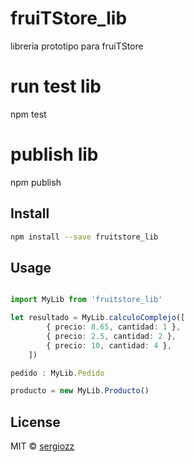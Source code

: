 # fruiTStore_lib
libreria prototipo para fruiTStore

# run test lib
npm test

# publish lib
npm publish

## Install

```bash
npm install --save fruitstore_lib
```

## Usage

```ts

import MyLib from 'fruitstore_lib'

let resultado = MyLib.calculoComplejo([
        { precio: 8.65, cantidad: 1 },
        { precio: 2.5, cantidad: 2 },
        { precio: 10, cantidad: 4 },
    ])

pedido : MyLib.Pedido

producto = new MyLib.Producto()
```

## License

MIT © [sergiozz](https://github.com/sergiozz)